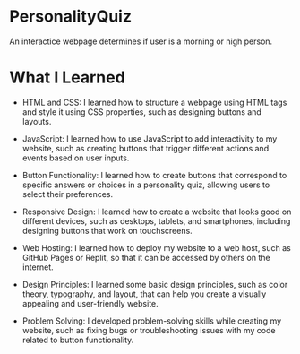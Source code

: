 # PersonalityQuiz

An interactice webpage determines if user is a morning or nigh person.

# What I Learned

* HTML and CSS: I learned how to structure a webpage using HTML tags and style it using CSS properties, such as designing buttons and layouts.
* JavaScript: I learned how to use JavaScript to add interactivity to my website, such as creating buttons that trigger different actions and events based on user inputs.

* Button Functionality: I learned how to create buttons that correspond to specific answers or choices in a personality quiz, allowing users to select their preferences.

* Responsive Design: I learned how to create a website that looks good on different devices, such as desktops, tablets, and smartphones, including designing buttons that work on touchscreens.

* Web Hosting: I learned how to deploy my website to a web host, such as GitHub Pages or Replit, so that it can be accessed by others on the internet.

* Design Principles: I learned some basic design principles, such as color theory, typography, and layout, that can help you create a visually appealing and user-friendly website.

* Problem Solving: I developed problem-solving skills while creating my website, such as fixing bugs or troubleshooting issues with my code related to button functionality.
